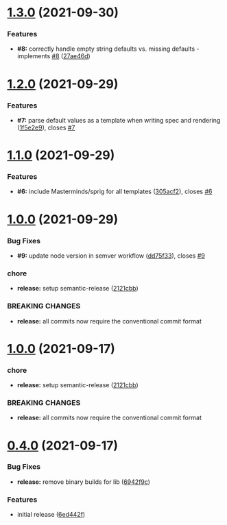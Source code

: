 # [1.3.0](https://github.com/StephanHCB/go-generator-lib/compare/v1.2.0...v1.3.0) (2021-09-30)


### Features

* **#8:** correctly handle empty string defaults vs. missing defaults - implements [#8](https://github.com/StephanHCB/go-generator-lib/issues/8) ([27ae46d](https://github.com/StephanHCB/go-generator-lib/commit/27ae46d25755226eb93811e36ec6d95936c1b1ef))

# [1.2.0](https://github.com/StephanHCB/go-generator-lib/compare/v1.1.0...v1.2.0) (2021-09-29)


### Features

* **#7:** parse default values as a template when writing spec and rendering ([1f5e2e9](https://github.com/StephanHCB/go-generator-lib/commit/1f5e2e94d4924c9041583047cd879ed74baa3653)), closes [#7](https://github.com/StephanHCB/go-generator-lib/issues/7)

# [1.1.0](https://github.com/StephanHCB/go-generator-lib/compare/v1.0.0...v1.1.0) (2021-09-29)


### Features

* **#6:** include Masterminds/sprig for all templates ([305acf2](https://github.com/StephanHCB/go-generator-lib/commit/305acf29932a245703eda2b53f9b09497142bdf8)), closes [#6](https://github.com/StephanHCB/go-generator-lib/issues/6)

# [1.0.0](https://github.com/StephanHCB/go-generator-lib/compare/v0.3.0...v1.0.0) (2021-09-29)


### Bug Fixes

* **#9:** update node version in semver workflow ([dd75f33](https://github.com/StephanHCB/go-generator-lib/commit/dd75f3358ae6f727553408e4543eb351a37ec354)), closes [#9](https://github.com/StephanHCB/go-generator-lib/issues/9)


### chore

* **release:** setup semantic-release ([2121cbb](https://github.com/StephanHCB/go-generator-lib/commit/2121cbba294d0d2966b4500a6de1040160ff17fa))


### BREAKING CHANGES

* **release:** all commits now require the conventional commit format

# [1.0.0](https://github.com/Silthus/go-generator-lib/compare/v0.3.0...v1.0.0) (2021-09-17)


### chore

* **release:** setup semantic-release ([2121cbb](https://github.com/Silthus/go-generator-lib/commit/2121cbba294d0d2966b4500a6de1040160ff17fa))


### BREAKING CHANGES

* **release:** all commits now require the conventional commit format

# [0.4.0](https://github.com/Silthus/go-generator-lib/compare/v0.3.0...v0.4.0) (2021-09-17)


### Bug Fixes

* **release:** remove binary builds for lib ([6942f9c](https://github.com/Silthus/go-generator-lib/commit/6942f9c18d4e186a71de5de6c3fbf7deb6eacb2b))


### Features

* initial release ([6ed442f](https://github.com/Silthus/go-generator-lib/commit/6ed442f2f84faa083a9a373af652e0b9c88158f2))
